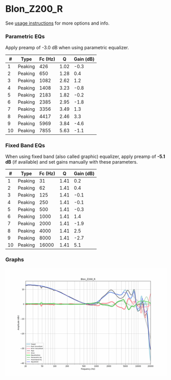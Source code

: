 # Blon_Z200_R
See [usage instructions](https://github.com/jaakkopasanen/AutoEq#usage) for more options and info.

### Parametric EQs
Apply preamp of -3.0 dB when using parametric equalizer.

|   # | Type    |   Fc (Hz) |    Q |   Gain (dB) |
|-----|---------|-----------|------|-------------|
|   1 | Peaking |       426 | 1.02 |        -0.3 |
|   2 | Peaking |       650 | 1.28 |         0.4 |
|   3 | Peaking |      1082 | 2.62 |         1.2 |
|   4 | Peaking |      1408 | 3.23 |        -0.8 |
|   5 | Peaking |      2183 | 1.82 |        -0.2 |
|   6 | Peaking |      2385 | 2.95 |        -1.8 |
|   7 | Peaking |      3356 | 3.49 |         1.3 |
|   8 | Peaking |      4417 | 2.46 |         3.3 |
|   9 | Peaking |      5969 | 3.84 |        -4.6 |
|  10 | Peaking |      7855 | 5.63 |        -1.1 |

### Fixed Band EQs
When using fixed band (also called graphic) equalizer, apply preamp of **-5.1 dB** (if available) and set gains manually with these parameters.

|   # | Type    |   Fc (Hz) |    Q |   Gain (dB) |
|-----|---------|-----------|------|-------------|
|   1 | Peaking |        31 | 1.41 |         0.2 |
|   2 | Peaking |        62 | 1.41 |         0.4 |
|   3 | Peaking |       125 | 1.41 |        -0.1 |
|   4 | Peaking |       250 | 1.41 |        -0.1 |
|   5 | Peaking |       500 | 1.41 |        -0.3 |
|   6 | Peaking |      1000 | 1.41 |         1.4 |
|   7 | Peaking |      2000 | 1.41 |        -1.9 |
|   8 | Peaking |      4000 | 1.41 |         2.5 |
|   9 | Peaking |      8000 | 1.41 |        -2.7 |
|  10 | Peaking |     16000 | 1.41 |         5.1 |

### Graphs
![](./Blon_Z200_R.png)

